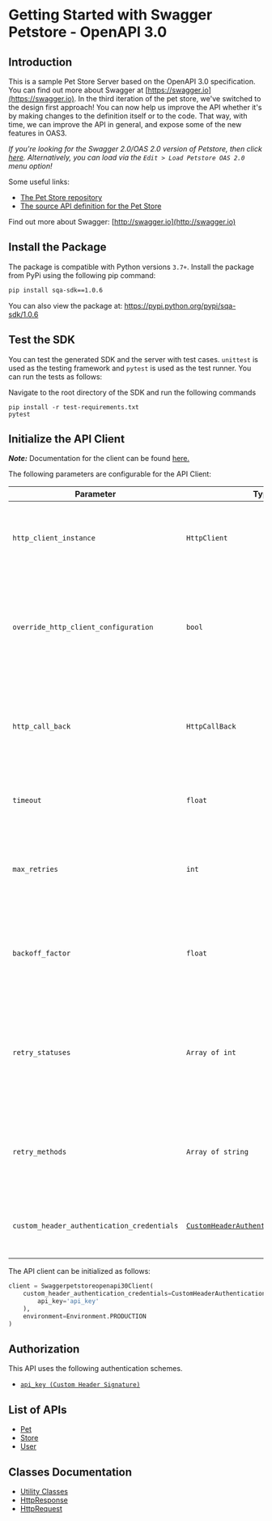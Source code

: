 
# Getting Started with Swagger Petstore - OpenAPI 3.0

## Introduction

This is a sample Pet Store Server based on the OpenAPI 3.0 specification.  You can find out more about
Swagger at [https://swagger.io](https://swagger.io). In the third iteration of the pet store, we've switched to the design first approach!
You can now help us improve the API whether it's by making changes to the definition itself or to the code.
That way, with time, we can improve the API in general, and expose some of the new features in OAS3.

_If you're looking for the Swagger 2.0/OAS 2.0 version of Petstore, then click [here](https://editor.swagger.io/?url=https://petstore.swagger.io/v2/swagger.yaml). Alternatively, you can load via the `Edit > Load Petstore OAS 2.0` menu option!_

Some useful links:

- [The Pet Store repository](https://github.com/swagger-api/swagger-petstore)
- [The source API definition for the Pet Store](https://github.com/swagger-api/swagger-petstore/blob/master/src/main/resources/openapi.yaml)

Find out more about Swagger: [http://swagger.io](http://swagger.io)

## Install the Package

The package is compatible with Python versions `3.7+`.
Install the package from PyPi using the following pip command:

```bash
pip install sqa-sdk==1.0.6
```

You can also view the package at:
https://pypi.python.org/pypi/sqa-sdk/1.0.6

## Test the SDK

You can test the generated SDK and the server with test cases. `unittest` is used as the testing framework and `pytest` is used as the test runner. You can run the tests as follows:

Navigate to the root directory of the SDK and run the following commands

```
pip install -r test-requirements.txt
pytest
```

## Initialize the API Client

**_Note:_** Documentation for the client can be found [here.](https://www.github.com/tahaali2000/sqa-python-sdk/tree/1.0.6/doc/client.md)

The following parameters are configurable for the API Client:

| Parameter | Type | Description |
|  --- | --- | --- |
| `http_client_instance` | `HttpClient` | The Http Client passed from the sdk user for making requests |
| `override_http_client_configuration` | `bool` | The value which determines to override properties of the passed Http Client from the sdk user |
| `http_call_back` | `HttpCallBack` | The callback value that is invoked before and after an HTTP call is made to an endpoint |
| `timeout` | `float` | The value to use for connection timeout. <br> **Default: 60** |
| `max_retries` | `int` | The number of times to retry an endpoint call if it fails. <br> **Default: 0** |
| `backoff_factor` | `float` | A backoff factor to apply between attempts after the second try. <br> **Default: 2** |
| `retry_statuses` | `Array of int` | The http statuses on which retry is to be done. <br> **Default: [408, 413, 429, 500, 502, 503, 504, 521, 522, 524]** |
| `retry_methods` | `Array of string` | The http methods on which retry is to be done. <br> **Default: ['GET', 'PUT']** |
| `custom_header_authentication_credentials` | [`CustomHeaderAuthenticationCredentials`](https://www.github.com/tahaali2000/sqa-python-sdk/tree/1.0.6/doc/auth/custom-header-signature.md) | The credential object for Custom Header Signature |

The API client can be initialized as follows:

```python
client = Swaggerpetstoreopenapi30Client(
    custom_header_authentication_credentials=CustomHeaderAuthenticationCredentials(
        api_key='api_key'
    ),
    environment=Environment.PRODUCTION
)
```

## Authorization

This API uses the following authentication schemes.

* [`api_key (Custom Header Signature)`](https://www.github.com/tahaali2000/sqa-python-sdk/tree/1.0.6/doc/auth/custom-header-signature.md)

## List of APIs

* [Pet](https://www.github.com/tahaali2000/sqa-python-sdk/tree/1.0.6/doc/controllers/pet.md)
* [Store](https://www.github.com/tahaali2000/sqa-python-sdk/tree/1.0.6/doc/controllers/store.md)
* [User](https://www.github.com/tahaali2000/sqa-python-sdk/tree/1.0.6/doc/controllers/user.md)

## Classes Documentation

* [Utility Classes](https://www.github.com/tahaali2000/sqa-python-sdk/tree/1.0.6/doc/utility-classes.md)
* [HttpResponse](https://www.github.com/tahaali2000/sqa-python-sdk/tree/1.0.6/doc/http-response.md)
* [HttpRequest](https://www.github.com/tahaali2000/sqa-python-sdk/tree/1.0.6/doc/http-request.md)

